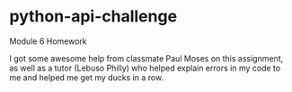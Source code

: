 # python-api-challenge
Module 6 Homework

I got some awesome help from classmate Paul Moses on this assignment, as well as a tutor (Lebuso Philly) who helped explain errors in my code to me and helped me get my ducks in a row.
